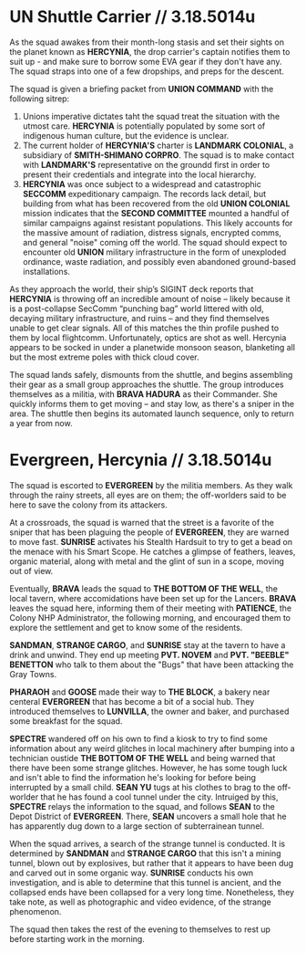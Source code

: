 # UN Shuttle Carrier // 3.18.5014u

As the squad awakes from their month-long stasis and set their sights on the planet known as **HERCYNIA**, the drop carrier's captain notifies them to suit up - and make sure to borrow some EVA gear if they don't have any. The squad straps into one of a few dropships, and preps for the descent.

The squad is given a briefing packet from **UNION COMMAND** with the following sitrep:

1. Unions imperative dictates taht the squad treat the situation with the utmost care. **HERCYNIA** is potentially populated by some sort of indigenous human culture, but the evidence is unclear.
2. The current holder of **HERCYNIA'S** charter is **LANDMARK COLONIAL**, a subsidiary of **SMITH-SHIMANO CORPRO**. The squad is to make contact with **LANDMARK'S** representative on the groundd first in order to present their credentials and integrate into the local hierarchy.
3. **HERCYNIA** was once subject to a widespread and catastrophic **SECCOMM** expeditionary campaign. The records lack detail, but building from what has been recovered from the old **UNION COLONIAL** mission indicates that the **SECOND COMMITTEE** mounted a handful of similar campaigns against resistant populations. This likely accounts for the massive amount of radiation, distress signals, encrypted comms, and general "noise" coming off the world. The squad should expect to encounter old **UNION** military infrastructure in the form of unexploded ordinance, waste radiation, and possibly even abandoned ground-based installations.

As they approach the world, their ship’s SIGINT deck reports that **HERCYNIA** is throwing off an incredible amount of noise – likely because it is a post-collapse SecComm “punching bag” world littered with old, decaying military infrastructure, and ruins – and they find themselves unable to get clear signals. All of this matches the thin profile pushed to them by local flightcomm. Unfortunately, optics are shot as well. Hercynia appears to be socked in under a planetwide monsoon season, blanketing all but the most extreme poles with thick cloud cover.

The squad lands safely, dismounts from the shuttle, and begins assembling their gear as a small group approaches the shuttle. The group introduces themselves as a militia, with **BRAVA HADURA** as their Commander. She quickly informs them to get moving – and stay low, as there's a sniper in the area. The shuttle then begins its automated launch sequence, only to return a year from now.

# Evergreen, Hercynia // 3.18.5014u

The squad is escorted to **EVERGREEN** by the militia members. As they walk through the rainy streets, all eyes are on them; the off-worlders said to be here to save the colony from its attackers.

At a crossroads, the squad is warned that the street is a favorite of the sniper that has been plaguing the people of **EVERGREEN**, they are warned to move fast. **SUNRISE** activates his Stealth Hardsuit to try to get a bead on the menace with his Smart Scope. He catches a glimpse of feathers, leaves, organic material, along with metal and the glint of sun in a scope, moving out of view.

Eventually, **BRAVA** leads the squad to **THE BOTTOM OF THE WELL**, the local tavern, where accomidations have been set up for the Lancers. **BRAVA** leaves the squad here, informing them of their meeting with **PATIENCE**, the Colony NHP Administrator, the following morning, and encouraged them to explore the settlement and get to know some of the residents.

**SANDMAN**, **STRANGE CARGO**, and **SUNRISE** stay at the tavern to have a drink and unwind. They end up meeting **PVT. NOVEM** and **PVT. "BEEBLE" BENETTON** who talk to them about the "Bugs" that have been attacking the Gray Towns.

**PHARAOH** and **GOOSE** made their way to **THE BLOCK**, a bakery near centeral **EVERGREEN** that has become a bit of a social hub. They introduced themselves to **LUNVILLA**, the owner and baker, and purchased some breakfast for the squad.

**SPECTRE** wandered off on his own to find a kiosk to try to find some information about any weird glitches in local machinery after bumping into a technician oustide **THE BOTTOM OF THE WELL** and being warned that there have been some strange glitches. However, he has some tough luck and isn't able to find the information he's looking for before being interrupted by a small child. **SEAN YU** tugs at his clothes to brag to the off-worlder that he has found a cool tunnel under the city. Intruiged by this, **SPECTRE** relays the information to the squad, and follows **SEAN** to the Depot District of **EVERGREEN**. There, **SEAN** uncovers a small hole that he has apparently dug down to a large section of subterrainean tunnel.

When the squad arrives, a search of the strange tunnel is conducted. It is determined by **SANDMAN** and **STRANGE CARGO** that this isn't a mining tunnel, blown out by explosives, but rather that it appears to have been dug and carved out in some organic way. **SUNRISE** conducts his own investigation, and is able to determine that this tunnel is ancient, and the collapsed ends have been collapsed for a very long time. Nonetheless, they take note, as well as photographic and video evidence, of the strange phenomenon.

The squad then takes the rest of the evening to themselves to rest up before starting work in the morning.
